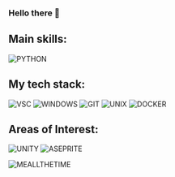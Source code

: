 ### Hello there 👋 

<!--
**nu-shtosh/nu-shtosh** is a ✨ _special_ ✨ repository because its `README.md` (this file) appears on your GitHub profile.

Here are some ideas to get you started:

- 🔭 I’m currently working on ...
- 🌱 I’m currently learning ...
- 👯 I’m looking to collaborate on ...
- 🤔 I’m looking for help with ...
- 💬 Ask me about ...
- 📫 How to reach me: 
- 😄 Pronouns: ...
- ⚡ Fun fact: ...
-->

Main skills:
---
![PYTHON](https://img.shields.io/badge/-PYTHON-blue)

My tech stack:
---
![VSC](https://img.shields.io/badge/-VISUAL%20STUDIO%20CODE-blue)
![WINDOWS](https://img.shields.io/badge/-WINDOWS-lightgrey)
![GIT](https://img.shields.io/badge/-GIT-red)
![UNIX](https://img.shields.io/badge/-UNIX-lightgrey)
![DOCKER](https://img.shields.io/badge/-DOCKER-blue)

Areas of Interest:
---
![UNITY](https://img.shields.io/badge/-UNITY-orange)
![ASEPRITE](https://img.shields.io/badge/-ASEPRITE-brightgreen)


![MEALLTHETIME](https://young.scot/media/1513/working_information_digtialcareermythbustersgif_001.jpg)
